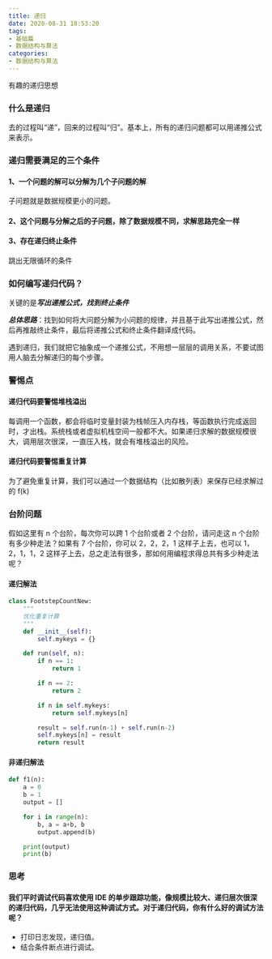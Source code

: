 ```yaml
---
title: 递归
date: 2020-08-31 18:53:20
tags:
- 基础篇
- 数据结构与算法
categories:
- 数据结构与算法
---
```


有趣的递归思想

<!-- more -->

### 什么是递归

去的过程叫“递”，回来的过程叫“归”。基本上，所有的递归问题都可以用递推公式来表示。

### 递归需要满足的三个条件

#### 1、一个问题的解可以分解为几个子问题的解

子问题就是数据规模更小的问题。

#### 2、这个问题与分解之后的子问题，除了数据规模不同，求解思路完全一样

#### 3、存在递归终止条件

跳出无限循环的条件

### 如何编写递归代码？

关键的是***写出递推公式，找到终止条件***

***总体思路***：找到如何将大问题分解为小问题的规律，并且基于此写出递推公式，然后再推敲终止条件，最后将递推公式和终止条件翻译成代码。

遇到递归，我们就把它抽象成一个递推公式，不用想一层层的调用关系，不要试图用人脑去分解递归的每个步骤。

### 警惕点

#### 递归代码要警惕堆栈溢出

每调用一个函数，都会将临时变量封装为栈帧压入内存栈，等函数执行完成返回时，才出栈。系统栈或者虚拟机栈空间一般都不大。如果递归求解的数据规模很大，调用层次很深，一直压入栈，就会有堆栈溢出的风险。

#### 递归代码要警惕重复计算

为了避免重复计算，我们可以通过一个数据结构（比如散列表）来保存已经求解过的 f(k)



### 台阶问题

假如这里有 n 个台阶，每次你可以跨 1 个台阶或者 2 个台阶，请问走这 n 个台阶有多少种走法？如果有 7 个台阶，你可以 2，2，2，1 这样子上去，也可以 1，2，1，1，2 这样子上去，总之走法有很多，那如何用编程求得总共有多少种走法呢？

#### 递归解法

```python
class FootstepCountNew:
    """
    优化重复计算
    """
    def __init__(self):
        self.mykeys = {}

    def run(self, n):
        if n == 1:
            return 1

        if n == 2:
            return 2

        if n in self.mykeys:
            return self.mykeys[n]

        result = self.run(n-1) + self.run(n-2)
        self.mykeys[n] = result
        return result
```

#### 非递归解法

```python
def f1(n):
    a = 0
    b = 1
    output = []

    for i in range(n):
        b, a = a+b, b
        output.append(b)

    print(output)
    print(b)
```



### 思考

#### 我们平时调试代码喜欢使用 IDE 的单步跟踪功能，像规模比较大、递归层次很深的递归代码，几乎无法使用这种调试方式。对于递归代码，你有什么好的调试方法呢？

- 打印日志发现，递归值。
- 结合条件断点进行调试。